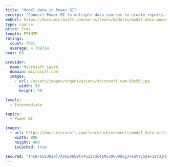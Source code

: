 ```yaml
---
title: "Model data in Power BI"
excerpt: "Connect Power BI to multiple data sources to create reports. Define the relationship between your data sources."
webUrl: https://docs.microsoft.com/en-us/learn/modules/model-data-power-bi/
type: course
price: Free
length: PT1H7M
ratings:
  count: 7031
  average: 4.709714
heat: 63

provider:
  name: Microsoft Learn
  domain: microsoft.com
  images:
    - url: /assets/images/organizations/microsoft.com-50x50.jpg
      width: 50
      height: 50

levels:
  - Intermediate

topics:
  - Power BI

images:
  - url: https://docs.microsoft.com/learn/achievements/model-data-with-power-bi-desktop-social.png
    width: 800
    height: 400
    isCached: true

secured: "T4cN/bu839ixl/AV6EU6GBtv4u1iruC4pMuxQFU0dvgJ+saVTy50a+38Y2jNgCskAZCKZtnZ27fujlLVwuU593ok8lxnwVyG9ZA4UEUih9L/G0IRsEK3UiWiLh+yGNwQ0TdW6NctaB5tFqLyAbGtIe+wCAyuSYzKanQ/zF5QewJ1YtQrAtXyHPt47cCyKqwiUMy8SOys0/hpKUUA/5AiGr3WkXiRTcnDVXHnrhssFEWKHn+Et6m95j+8SMDgMSMBrIKrDkAmgWT73yzJGUNmAaQ0YZus1o12l1RltIfZDv1l3dil2CstRSILBuibYpNbAY24OcJBGUPBd4TkgM3YVmrlMBd/2sH6/mslKuVF/cU07EzCxePA8iw9NhXrxxB2lSeUr3K7XQ3df6/HDUZKglprpmVLSrTVKunWBlC3f/A=;cJz/PISO7PORLI/QV0qYjA=="
---
```



